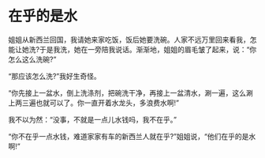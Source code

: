 # 在乎的是水

姐姐从新西兰回国，我请她来家吃饭，饭后她要洗碗。人家不远万里回来看我，怎能让她洗?于是我洗，她在一旁陪我说话。渐渐地，姐姐的眉毛皱了起来，说：“你怎么这么洗碗?” 

“那应该怎么洗?”我好生奇怪。 

“你先接上一盆水，倒上洗涤剂，把碗洗干净，再接上一盆清水，涮一遍，这么涮上两三遍也就可以了。你一直开着水龙头，多浪费水啊!” 

我不以为然：“没事，不就是一点儿水钱吗，我不在乎。” 

“你不在乎一点水钱，难道家家有车的新西兰人就在乎?”姐姐说，“他们在乎的是水啊!”
 